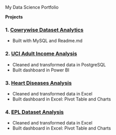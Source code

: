 My Data Science Portfolio

**Projects**
### 1. [Cowrywise Dataset Analytics](https://github.com/Oyekem/DataAnalytics-Assessment)
- Built with MySQL and Readme.md

### 2. [UCI Adult Income Analysis](https://github.com/Oyekem/First)
- Cleaned and transformed data in PostgreSQL
- Built dashboard in Power BI

### 3. [Heart Diseases Analysis](https://github.com/Oyekem/Excel-Analytics-2---Heart-Disease)
- Cleaned and transformed data in Excel
- Built dashboard in Excel: Pivot Table and Charts

### 4. [EPL Dataset Analysis](https://github.com/Oyekem/Excel-Analytics-01)
- Cleaned and transformed data in Excel
- Built dashboard in Excel: Pivot Table and Charts



